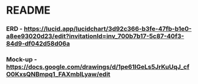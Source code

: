 # README
### ERD - https://lucid.app/lucidchart/3d92c366-b3fe-47fb-b1e0-a8ee93020d23/edit?invitationId=inv_700b7b17-5c87-40f3-84d9-df042d58d06a
### Mock-up - https://docs.google.com/drawings/d/1pe61IGeLs5JrKuUqJ_cfO0KxsQNBmpq1_FAXmbILyaw/edit
